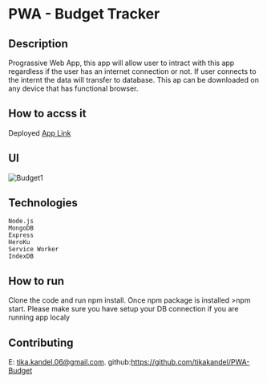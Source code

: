 # PWA - Budget Tracker

## Description
Prograssive Web App, this app will allow user to intract with this app regardless if the user has an internet connection or not. If user connects to the internt the data will transfer to database. This ap can be downloaded on any device that has functional browser.   

## How to accss it 
 Deployed [App Link](https://tika-pwa-budget-tracker.herokuapp.com/)  

## UI

 ![Budget1](https://user-images.githubusercontent.com/84317073/140320468-8d5e79b6-290e-41d5-9948-793f67a05382.JPG)
 

## Technologies
    Node.js
    MongoDB
    Express
    HeroKu
    Service Worker
    IndexDB 

## How to run

Clone the code and run npm install. Once npm package is installed >npm start. Please make sure you have setup your DB connection if you are running app localy 

## Contributing

E: tika.kandel.06@gmail.com.
github:https://github.com/tikakandel/PWA-Budget



